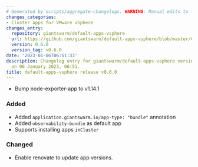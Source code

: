 ```yaml
---
# Generated by scripts/aggregate-changelogs. WARNING: Manual edits to this files will be overwritten.
changes_categories:
- Cluster apps for VMware vSphere
changes_entry:
  repository: giantswarm/default-apps-vsphere
  url: https://github.com/giantswarm/default-apps-vsphere/blob/master/CHANGELOG.md#060---2023-01-06
  version: 0.6.0
  version_tag: v0.6.0
date: '2023-01-06T06:51:33'
description: Changelog entry for giantswarm/default-apps-vsphere version 0.6.0, published
  on 06 January 2023, 06:51.
title: default-apps-vsphere release v0.6.0
---
```


- Bump node-exporter-app to v1.14.1
### Added
- Added `application.giantswarm.io/app-type: "bundle"` annotation
- Added `observability-bundle` as default app
- Supports installing apps `inCluster`
### Changed
- Enable renovate to update app versions.
